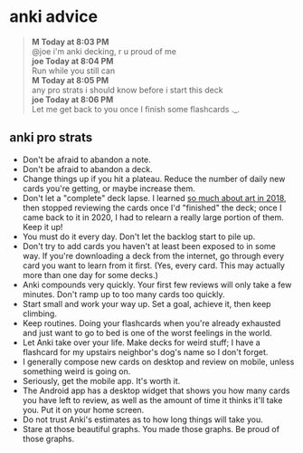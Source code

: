 # anki advice

> **M Today at 8:03 PM**  
> @joe i'm anki decking, r u proud of me  
> **joe Today at 8:04 PM**  
> Run while you still can  
> **M Today at 8:05 PM**  
> any pro strats i should know before i start this deck  
> **joe Today at 8:06 PM**  
> Let me get back to you once I finish some flashcards ._.

## anki pro strats

* Don't be afraid to abandon a note.
* Don't be afraid to abandon a deck.
* Change things up if you hit a plateau.  Reduce the number of daily new cards you're getting, or maybe increase them.
* Don't let a "complete" deck lapse.  I learned [so much about art in 2018](https://ankiweb.net/shared/info/685421036), then stopped reviewing the cards once I'd "finished" the deck; once I came back to it in 2020, I had to relearn a really large portion of them.  Keep it up!
* You must do it every day.  Don't let the backlog start to pile up.
* Don't try to add cards you haven't at least been exposed to in some way.  If you're downloading a deck from the internet, go through every card you want to learn from it first.  (Yes, every card.  This may actually more than one day for some decks.)
* Anki compounds very quickly.  Your first few reviews will only take a few minutes.  Don't ramp up to too many cards too quickly.
* Start small and work your way up.  Set a goal, achieve it, then keep climbing.
* Keep routines.  Doing your flashcards when you're already exhausted and just want to go to bed is one of the worst feelings in the world.
* Let Anki take over your life.  Make decks for weird stuff; I have a flashcard for my upstairs neighbor's dog's name so I don't forget.
* I generally compose new cards on desktop and review on mobile, unless something weird is going on.
* Seriously, get the mobile app.  It's worth it.
* The Android app has a desktop widget that shows you how many cards you have left to review, as well as the amount of time it thinks it'll take you.  Put it on your home screen.
* Do not trust Anki's estimates as to how long things will take you.
* Stare at those beautiful graphs.  You made those graphs.  Be proud of those graphs.
